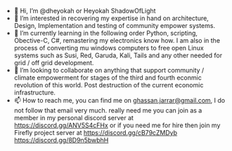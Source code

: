 - 👋 Hi, I’m @dheyokah or Heyokah ShadowOfLight
- 👀 I’m interested in recovering my expertise in hand on  architecture, Design, Implementation and testing of community empower systems.
- 🌱 I’m currently learning in the following order Python, scripting, Obective-C, C#, remastering my electronics know how. I am also in the process of converting mu windows computers to free open Linux systems such as Susi, Red, Garuda, Kali, Tails and any other needed for grid / off grid development.
- 💞️ I’m looking to collaborate on anything that support community / climate empowerment for stages of the third and fourth econmic revolution of this world. Post destruction of the current economic infrastructure.
- 📫 How to reach me, you can find me on ghassan.jarrar@gmail.com, I do not follow that email very much. really need me you can join as a member in my personal discord server at 
https://discord.gg/ANV5S4cFHx
or if you need me for hire then join my Firefly project server at
https://discord.gg/cB79cZMDyb
https://discord.gg/8D9n5bwbhH
<!---
dheyokah/dheyokah is a ✨ special ✨ repository because its `README.md` (this file) appears on your GitHub profile.
You can click the Preview link to take a look at your changes.
--->

